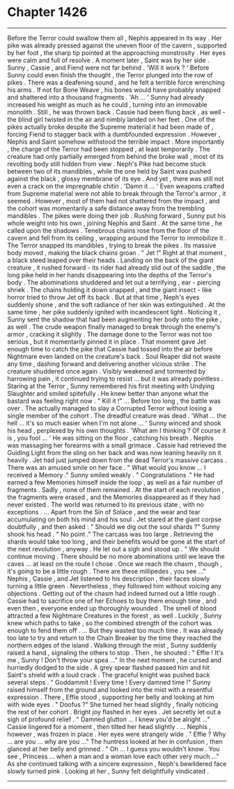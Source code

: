 
# Chapter 1426


---

Before the Terror could swallow them all , Nephis appeared in its way . Her pike was already pressed against the uneven floor of the cavern , supported by her foot , the sharp tip pointed at the approaching monstrosity . Her eyes were calm and full of resolve .
A moment later , Saint was by her side .
Sunny , Cassie , and Fiend were not far behind .
'Will it work ? '
Before Sunny could even finish the thought , the Terror plunged into the row of pikes .
There was a deafening sound , and he felt a terrible force wrenching his arms . If not for Bone Weave , his bones would have probably snapped and shattered into a thousand fragments .
'Ah ... '
Sunny had already increased his weight as much as he could , turning into an immovable monolith . Still , he was thrown back . Cassie had been flung back , as well - the blind girl twisted in the air and nimbly landed on her feet .
One of the pikes actually broke despite the Supreme material it had been made of , forcing Fiend to stagger back with a dumbfounded expression .
However , Nephis and Saint somehow withstood the terrible impact . More importantly , the charge of the Terror had been stopped , at least temporarily . The creature had only partially emerged from behind the broke wall , most of its revolting body still hidden from view . Neph's Pike had become stuck between two of its mandibles , while the one held by Saint was pushed against the black , glossy membrane of its eye .
And yet , there was still not even a crack on the impregnable chitin .
'Damn it ... '
Even weapons crafted from Supreme material were not able to break through the Terror's armor , it seemed .
However , most of them had not shattered from the impact , and the cohort was momentarily a safe distance away from the trembling mandibles . The pikes were doing their job .
Rushing forward , Sunny put his whole weight into his own , joining Nephis and Saint . At the same time , he called upon the shadows . Tenebrous chains rose from the floor of the cavern and fell from its ceiling , wrapping around the Terror to immobilize it .
The Terror snapped its mandibles , trying to break the pikes . Its massive body moved , making the black chains groan .
" Jet !"
Right at that moment , a black steed leaped over their heads . Landing on the back of the giant creature , it rushed forward - its rider had already slid out of the saddle , the long pike held in her hands disappearing into the depths of the Terror's body .
The abominations shuddered and let out a terrifying , ear - piercing shriek .
The chains holding it down snapped , and the giant insect - like horror tried to throw Jet off its back . But at that time , Neph's eyes suddenly shone , and the soft radiance of her skin was extinguished . At the same time , her pike suddenly ignited with incandescent light .
Noticing it , Sunny sent the shadow that had been augmenting her body onto the pike , as well .
The crude weapon finally managed to break through the enemy's armor , cracking it slightly . The damage done to the Terror was not too serious , but it momentarily pinned it in place .
That moment gave Jet enough time to catch the pike that Cassie had tossed into the air before Nightmare even landed on the creature's back . Soul Reaper did not waste any time , dashing forward and delivering another vicious strike .
The creature shuddered once again . Visibly weakened and tormented by harrowing pain , it continued trying to resist ... but it was already pointless .
Staring at the Terror , Sunny remembered his first meeting with Undying Slaughter and smiled spitefully . He knew better than anyone what the bastard was feeling right now .
" Kill it !"
... Before too long , the battle was over .
The actually managed to slay a Corrupted Terror without losing a single member of the cohort . The dreadful creature was dead .
'What ... the hell ... it's so much easier when I'm not alone ... '
Sunny winced and shook his head , perplexed by his own thoughts .
'What am I thinking ? Of course it is , you fool ... '
He was sitting on the floor , catching his breath . Nephis was massaging her forearms with a small grimace . Cassie had retrieved the Guiding Light from the sling on her back and was now leaning heavily on it heavily .
Jet had just jumped down from the dead Terror's massive carcass . There was an amused smile on her face .
" What would you know ... I received a Memory ."
Sunny smiled weakly .
" Congratulations ."
He had earned a few Memories himself inside the loop , as well as a fair number of fragments . Sadly , none of them remained . At the start of each revolution , the fragments were erased , and the Memories disappeared as if they had never existed .
The world was returned to its previous state , with no exceptions .
... Apart from the Sin of Solace , and the wear and tear accumulating on both his mind and his soul .
Jet stared at the giant corpse doubtfully , and then asked :
" Should we dig out the soul shards ?"
Sunny shook his head .
" No point ."
The carcass was too large . Retrieving the shards would take too long , and their benefits would be gone at the start of the next revolution , anyway .
He let out a sigh and stood up .
" We should continue moving . There should be no more abominations until we leave the caves ... at least on the route I chose . Once we reach the chasm , though , it's going to be a little rough . There are these millipedes , you see ..."
Nephis , Cassie , and Jet listened to his description , their faces slowly turning a little green .
Nevertheless , they followed him without voicing any objections .
Getting out of the chasm had indeed turned out a little rough . Cassie had to sacrifice one of her Echoes to buy them enough time , and even then , everyone ended up thoroughly wounded .
The smell of blood attracted a few Nightmare Creatures in the forest , as well . Luckily , Sunny knew which paths to take , so the combined strength of the cohort was enough to fend them off .
... But they wasted too much time .
It was already too late to try and return to the Chain Breaker by the time they reached the northern edges of the island .
Walking through the mist , Sunny suddenly raised a hand , signaling the others to stop .
Then , he shouted :
" Effie ! It's me , Sunny ! Don't throw your spea ..."
In the next moment , he cursed and hurriedly dodged to the side . A grey spear flashed passed him and hit Saint's shield with a loud crack .
The graceful knight was pushed back several steps .
" Goddammit ! Every time ! Every damned time !"
Sunny raised himself from the ground and looked into the mist with a resentful expression . There , Effie stood , supporting her belly and looking at him with wide eyes .
" Doofus ?"
She turned her head slightly , finally noticing the rest of her cohort . Bright joy flashed in her eyes .
Jet secretly let out a sigh of profound relief .
" Damned glutton ... I knew you'd be alright ..."
Cassie lingered for a moment , then tilted her head slightly .
... Nephis , however , was frozen in place .
Her eyes were strangely wide .
" Effie ? Why ... are you ... why are you ..."
The huntress looked at her in confusion , then glanced at her belly and grinned .
" Oh ... I guess you wouldn't know . You see , Princess ... when a man and a woman love each other very much ..."
As she continued talking with a sincere expression , Neph's bewildered face slowly turned pink .
Looking at her , Sunny felt delightfully vindicated .

---

